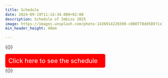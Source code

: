 ```yaml
---
title: Schedule
date: 2024-09-19T11:14:34.000+02:00
description: Schedule of Imbizo 2025
image: https://images.unsplash.com/photo-1436914228390-c080778dd589?ixlib=rb-1.2.1&ixid=MnwxMjA3fDB8MHxwaG90by1wYWdlfHx8fGVufDB8fHx8&auto=format&fit=crop&w=1500&q=95
min_header_height: 40em

---
```


{{<rawhtml>}}
<div style="background-color: red; padding: 10px; border-radius: 5px; color: white; max-width: 300px; font-size: 18px;">
    <a href="https://isicnimbizo.github.io/content/schedule/Imbizo_2025_Prelim_Schedule.pdf
" style="color: white; text-decoration: none; font-size: 20px;">Click here to see the schedule</a>
</div>
{{</rawhtml>}}

